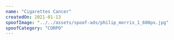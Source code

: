 ```yaml
---
name: "Cigarettes Cancer"
createdOn: 2021-01-13
spoofImage: "../../assets/spoof-ads/philip_morris_1_600px.jpg"
spoofCategory: "CORPO"
---
```

